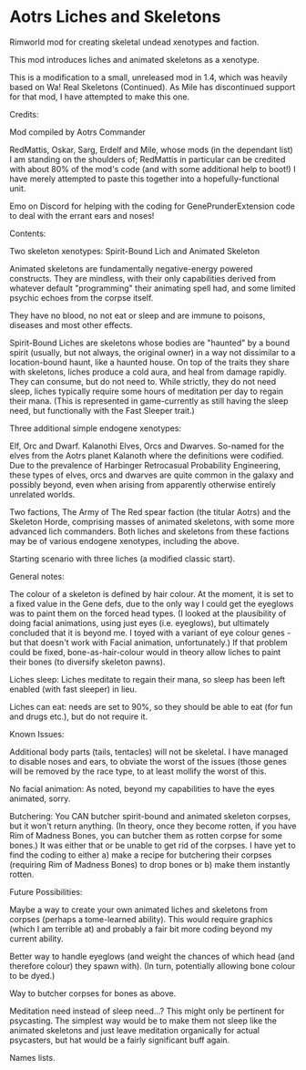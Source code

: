 # Aotrs Liches and Skeletons
Rimworld mod for creating skeletal undead xenotypes and faction.

This mod introduces liches and animated skeletons as a xenotype.

This is a modification to a small, unreleased mod in 1.4, which was heavily based on Wa! Real Skeletons (Continued). As Mile has discontinued support for that mod, I have attempted to make this one.

Credits:

Mod compiled by Aotrs Commander

RedMattis, Oskar, Sarg, Erdelf and Mile, whose mods (in the dependant list) I am standing on the shoulders of; RedMattis in particular can be credited with about 80% of the mod's code (and with some additional help to boot!) I have merely attempted to paste this together into a hopefully-functional unit.

Emo on Discord for helping with the coding for GenePrunderExtension code to deal with the errant ears and noses!

Contents:

Two skeleton xenotypes: Spirit-Bound Lich and Animated Skeleton

Animated skeletons are fundamentally negative-energy powered constructs. They are mindless, with their only capabilities derived from whatever default "programming" their animating spell had, and some limited psychic echoes from the corpse itself.

They have no blood, no not eat or sleep and are immune to poisons, diseases and most other effects.

Spirit-Bound Liches are skeletons whose bodies are "haunted" by a bound spirit (usually, but not always, the original owner) in a way not dissimilar to a location-bound haunt, like a haunted house. On top of the traits they share with skeletons, liches produce a cold aura, and heal from damage rapidly. They can consume, but do not need to. While strictly, they do not need sleep, liches typically require some hours of meditation per day to regain their mana. (This is represented in game-currently as still having the sleep need, but functionally with the Fast Sleeper trait.)

Three additional simple endogene xenotypes:

Elf, Orc and Dwarf. Kalanothi Elves, Orcs and Dwarves. So-named for the elves from the Aotrs planet Kalanoth where the definitions were codified. Due to the prevalence of Harbinger Retrocasual Probability Engineering, these types of elves, orcs and dwarves are quite common in the galaxy and possibly beyond, even when arising from apparently otherwise entirely unrelated worlds.

Two factions, The Army of The Red spear faction (the titular Aotrs) and the Skeleton Horde, comprising masses of animated skeletons, with some more advanced lich commanders. Both liches and skeletons from these factions may be of various endogene xenotypes, including the above.

Starting scenario with three liches (a modified classic start).

General notes:

The colour of a skeleton is defined by hair colour. At the moment, it is set to a fixed value in the Gene defs, due to the only way I could get the eyeglows was to paint them on the forced head types. (I looked at the plausibility of doing facial animations, using just eyes (i.e. eyeglows), but ultimately concluded that it is beyond me. I toyed with a variant of eye colour genes - but that doesn't work with Facial animation, unfortunately.) If that problem could be fixed, bone-as-hair-colour would in theory allow liches to paint their bones (to diversify skeleton pawns).

Liches sleep: Liches meditate to regain their mana, so sleep has been left enabled (with fast sleeper) in lieu.

Liches can eat: needs are set to 90%, so they should be able to eat (for fun and drugs etc.), but do not require it.


Known Issues:

Additional body parts (tails, tentacles) will not be skeletal. I have managed to disable noses and ears, to obviate the worst of the issues (those genes will be removed by the race type, to at least mollify the worst of this.

No facial animation: As noted, beyond my capabilities to have the eyes animated, sorry.

Butchering: You CAN butcher spirit-bound and animated skeleton corpses, but it won't return anything. (In theory, once they become rotten, if you have Rim of Madness Bones, you can butcher them as rotten corpse for some bones.) It was either that or be unable to get rid of the corpses. I have yet to find the coding to either a) make a recipe for butchering their corpses (requiring Rim of Madness Bones) to drop bones or b) make them instantly rotten.


Future Possibilities:

Maybe a way to create your own animated liches and skeletons from corpses (perhaps a tome-learned ability). This would require graphics (which I am terrible at) and probably a fair bit more coding beyond my current ability.

Better way to handle eyeglows (and weight the chances of which head (and therefore colour) they spawn with). (In turn, potentially allowing bone colour to be dyed.)

Way to butcher corpses for bones as above.

Meditation need instead of sleep need...? This might only be pertinent for psycasting. The simplest way would be to make them not sleep like the animated skeletons and just leave meditation organically for actual psycasters, but hat would be a fairly significant buff again.

Names lists.
